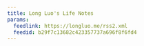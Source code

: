 ```yaml
---
title: Long Luo's Life Notes
params:
  feedlink: https://longluo.me/rss2.xml
  feedid: b29f7c13682c423357737a696f8f6fd4
---
```

